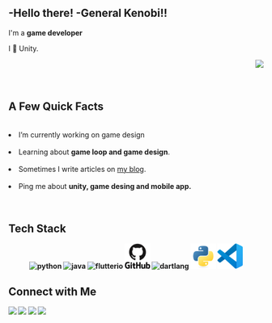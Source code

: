 

<h2>-Hello there!   
  -General Kenobi!!</h2>
<p align="left">I'm a <strong>game developer</strong>
</p>
<p align="left">I 💜 Unity.  </p>

<img align="right" src="https://media2.giphy.com/media/jAe22Ec5iICCk/giphy.gif?cid=790b7611dc75f70e82c9a408f3caff484261bd02e80c2ed5&rid=giphy.gif&ct=g" />
<br>
<br>
<br>
<h2>A Few Quick Facts</h2>
<br>
<li>I’m currently working on game design </li>
<br>
<li>Learning about <strong>game loop and game design</strong>.</li>
<br>
<li>Sometimes I write articles on <a href="">my blog</a>.</li>
<br>
<li>Ping me about <strong>unity, game desing and mobile app.</li>
<br>


  
<br>
<h2>Tech Stack</h2>
<p align="center">
<img src="https://raw.githubusercontent.com/jmnote/z-icons/master/svg/csharp.svg" alt="python" width="50" height="50" />     <img src="https://raw.githubusercontent.com/jmnote/z-icons/master/svg/java.svg" alt="java" width="50" height="50" /> <img src="https://www.vectorlogo.zone/logos/flutterio/flutterio-icon.svg" alt="flutterio" width="50" height="50" /> <img img src="https://raw.githubusercontent.com/devicons/devicon/master/icons/github/github-original-wordmark.svg" alt="github" width="50" height="50" /> <img src="https://www.vectorlogo.zone/logos/dartlang/dartlang-icon.svg" alt="dartlang" width="50" height="50" /> <img  src="https://raw.githubusercontent.com/devicons/devicon/master/icons/python/python-original.svg" alt="python" width="50" height="50" />     <img src="https://raw.githubusercontent.com/github/explore/80688e429a7d4ef2fca1e82350fe8e3517d3494d/topics/visual-studio-code/visual-studio-code.png" alt="vscode" width="50" height="50" />  
<br>

  
  
<h2>Connect with Me</h2>
<p align="center">

<a href="https://www.linkedin.com/in/ahmetbahar/"><img src="https://img.shields.io/badge/-Ahmet%20Bahar-0077B5?style=flat&logo=Linkedin&logoColor=orange"/></a>
<a href="mailto:ahmetbhr29@gmail.com"><img src="https://img.shields.io/badge/-ahmetbhr29@gmail.com-D14836?style=flat&logo=Gmail&logoColor=orange"/></a>
<a href="https://twitter.com/Ahmetbharr"><img src="https://img.shields.io/badge/-@Ahmetbharr-1769FF?style=flat&logo=Twitter&logoColor=orange"/></a>
<a href="https://www.instagram.com/ahmetbharr/"><img src="https://img.shields.io/badge/-@ahmetbharr-E4405F?style=flat&logo=Instagram&logoColor=orange"/></a>
</p>

